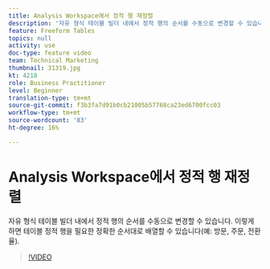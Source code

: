 ```yaml
---
title: Analysis Workspace에서 정적 행 재정렬
description: '자유 형식 테이블 빌더 내에서 정적 행의 순서를 수동으로 변경할 수 있습니다. 이렇게 하면 테이블 정적 행을 필요한 정확한 순서대로 배열할 수 있습니다(예: 방문, 주문, 전환율).'
feature: Freeform Tables
topics: null
activity: use
doc-type: feature video
team: Technical Marketing
thumbnail: 31319.jpg
kt: 4218
role: Business Practitioner
level: Beginner
translation-type: tm+mt
source-git-commit: f3b3fa7d91b0cb21005b57768ca23ed6700fcc03
workflow-type: tm+mt
source-wordcount: '83'
ht-degree: 16%

---
```



# Analysis Workspace에서 정적 행 재정렬

자유 형식 테이블 빌더 내에서 정적 행의 순서를 수동으로 변경할 수 있습니다. 이렇게 하면 테이블 정적 행을 필요한 정확한 순서대로 배열할 수 있습니다(예: 방문, 주문, 전환율).

>[!VIDEO](https://video.tv.adobe.com/v/31319/?quality=12)
